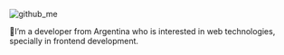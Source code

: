 
![github_me](https://user-images.githubusercontent.com/50279534/108158151-177e0300-70c3-11eb-8a21-229bfc75f799.png)

📌I’m a developer from Argentina who is interested in web technologies, specially in frontend development.

